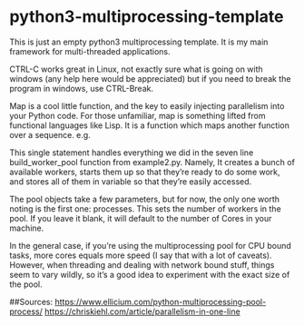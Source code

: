 # python3-multiprocessing-template
This is just an empty python3 multiprocessing template. It is my main framework for multi-threaded applications. 

CTRL-C works great in Linux, not exactly sure what is going on with windows (any help here would be appreciated) but if you need to break the program in windows, use CTRL-Break.


Map is a cool little function, and the key to easily injecting parallelism into your Python code. For those unfamiliar, map is something lifted from functional languages like Lisp. It is a function which maps another function over a sequence. e.g.

This single statement handles everything we did in the seven line build_worker_pool function from example2.py. Namely, It creates a bunch of available workers, starts them up so that they’re ready to do some work, and stores all of them in variable so that they’re easily accessed.

The pool objects take a few parameters, but for now, the only one worth noting is the first one: processes. This sets the number of workers in the pool. If you leave it blank, it will default to the number of Cores in your machine.

In the general case, if you’re using the multiprocessing pool for CPU bound tasks, more cores equals more speed (I say that with a lot of caveats). However, when threading and dealing with network bound stuff, things seem to vary wildly, so it’s a good idea to experiment with the exact size of the pool.



##Sources:
https://www.ellicium.com/python-multiprocessing-pool-process/
https://chriskiehl.com/article/parallelism-in-one-line
